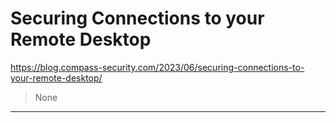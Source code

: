 # Securing Connections to your Remote Desktop

https://blog.compass-security.com/2023/06/securing-connections-to-your-remote-desktop/
<blockquote>
None
</blockquote>

---

